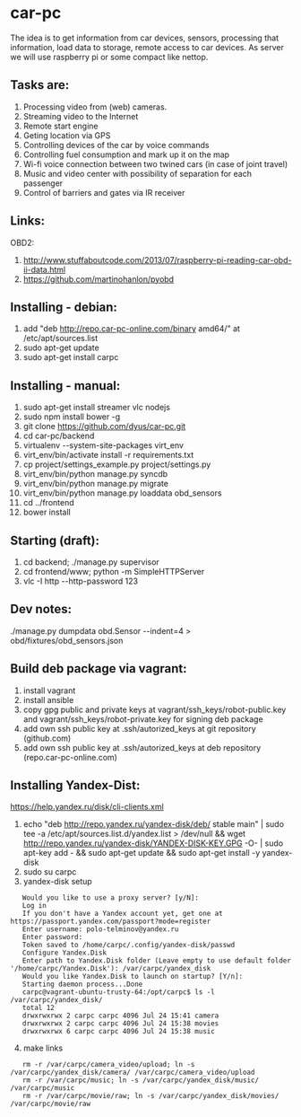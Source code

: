 car-pc
======
The idea is to get information from car devices, sensors, processing that information, load data to storage, remote access to car devices. As server we will use raspberry pi or some compact like nettop. 

Tasks are: 
----------
1. Processing video from (web) cameras.
2. Streaming video to the Internet
3. Remote start engine
4. Geting location via GPS
5. Controlling devices of the car by voice commands
6. Controlling fuel consumption and mark up it on the map
7. Wi-fi voice connection between two twined cars (in case of joint travel)
8. Music and video center with possibility of separation for each passenger
9. Control of barriers and gates via IR receiver


Links:
----------
OBD2:
 1. http://www.stuffaboutcode.com/2013/07/raspberry-pi-reading-car-obd-ii-data.html
 2. https://github.com/martinohanlon/pyobd


Installing - debian:
----------
 1. add "deb http://repo.car-pc-online.com/binary amd64/" at /etc/apt/sources.list
 2. sudo apt-get update
 3. sudo apt-get install carpc

Installing - manual:
----------
 1. sudo apt-get install streamer vlc nodejs
 2. sudo npm install bower -g
 3. git clone https://github.com/dyus/car-pc.git
 4. cd car-pc/backend
 5. virtualenv --system-site-packages virt_env
 6. virt_env/bin/activate install -r requirements.txt
 7. cp project/settings_example.py project/settings.py
 8. virt_env/bin/python manage.py syncdb
 9. virt_env/bin/python manage.py migrate
 10. virt_env/bin/python manage.py loaddata obd_sensors
 11. cd ../frontend
 12. bower install

Starting (draft):
----------
 1. cd backend; ./manage.py supervisor
 2. cd frontend/www; python -m SimpleHTTPServer
 3. vlc -I http --http-password 123



Dev notes:
----------
 ./manage.py dumpdata obd.Sensor --indent=4 > obd/fixtures/obd_sensors.json


Build deb package via vagrant:
----------
 1. install vagrant
 2. install ansible
 3. copy gpg public and private keys at vagrant/ssh_keys/robot-public.key and vagrant/ssh_keys/robot-private.key for signing deb package
 4. add own ssh public key at .ssh/autorized_keys at git repository (github.com)
 5. add own ssh public key at .ssh/autorized_keys at deb repository (repo.car-pc-online.com)


Installing Yandex-Dist:
----------
https://help.yandex.ru/disk/cli-clients.xml
 1. echo "deb http://repo.yandex.ru/yandex-disk/deb/ stable main" | sudo tee -a /etc/apt/sources.list.d/yandex.list > /dev/null && wget http://repo.yandex.ru/yandex-disk/YANDEX-DISK-KEY.GPG -O- | sudo apt-key add - && sudo apt-get update && sudo apt-get install -y yandex-disk
 2. sudo su carpc 
 3. yandex-disk setup
 ```
    Would you like to use a proxy server? [y/N]:
    Log in
    If you don't have a Yandex account yet, get one at https://passport.yandex.com/passport?mode=register
    Enter username: polo-telminov@yandex.ru
    Enter password:
    Token saved to /home/carpc/.config/yandex-disk/passwd
    Configure Yandex.Disk
    Enter path to Yandex.Disk folder (Leave empty to use default folder '/home/carpc/Yandex.Disk'): /var/carpc/yandex_disk
    Would you like Yandex.Disk to launch on startup? [Y/n]:
    Starting daemon process...Done
    carpc@vagrant-ubuntu-trusty-64:/opt/carpc$ ls -l /var/carpc/yandex_disk/
    total 12
    drwxrwxrwx 2 carpc carpc 4096 Jul 24 15:41 camera
    drwxrwxrwx 2 carpc carpc 4096 Jul 24 15:38 movies
    drwxrwxrwx 6 carpc carpc 4096 Jul 24 15:38 music
 ```
 4. make links
 ```
    rm -r /var/carpc/camera_video/upload; ln -s /var/carpc/yandex_disk/camera/ /var/carpc/camera_video/upload
    rm -r /var/carpc/music; ln -s /var/carpc/yandex_disk/music/ /var/carpc/music
    rm -r /var/carpc/movie/raw; ln -s /var/carpc/yandex_disk/movies/ /var/carpc/movie/raw
 ```
 
